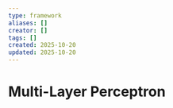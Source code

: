 ```yaml
---
type: framework
aliases: []
creator: []
tags: []
created: 2025-10-20
updated: 2025-10-20
---
```


# Multi-Layer Perceptron



